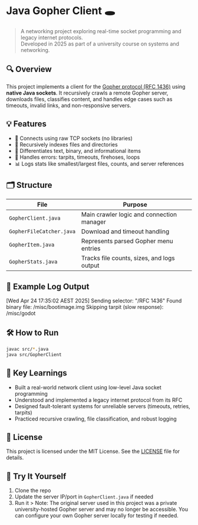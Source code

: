 # Java Gopher Client 🕳️

> A networking project exploring real-time socket programming and legacy internet protocols.  
> Developed in 2025 as part of a university course on systems and networking.

## 🔍 Overview

This project implements a client for the [Gopher protocol (RFC 1436)](https://datatracker.ietf.org/doc/html/rfc1436) using **native Java sockets**. 
It recursively crawls a remote Gopher server, downloads files, classifies content, and handles edge cases such as timeouts, invalid links, and non-responsive servers.

## 💡 Features

- 📡 Connects using raw TCP sockets (no libraries)
- 🔁 Recursively indexes files and directories
- 🧠 Differentiates text, binary, and informational items
- 🧱 Handles errors: tarpits, timeouts, firehoses, loops
- 📊 Logs stats like smallest/largest files, counts, and server references

## 🗂️ Structure

| File                     | Purpose                                    |
|--------------------------|--------------------------------------------|
| `GopherClient.java`      | Main crawler logic and connection manager  |
| `GopherFileCatcher.java` | Download and timeout handling              |
| `GopherItem.java`        | Represents parsed Gopher menu entries      |
| `GopherStats.java`       | Tracks file counts, sizes, and logs output |

## 🧪 Example Log Output
[Wed Apr 24 17:35:02 AEST 2025] Sending selector: "/RFC 1436"
Found binary file: /misc/bootimage.img
Skipping tarpit (slow response): /misc/godot

## 🛠️ How to Run

```bash
javac src/*.java
java src/GopherClient
```

## 🎯 Key Learnings

- Built a real-world network client using low-level Java socket programming
- Understood and implemented a legacy internet protocol from its RFC
- Designed fault-tolerant systems for unreliable servers (timeouts, retries, tarpits)
- Practiced recursive crawling, file classification, and robust logging

## 📄 License

This project is licensed under the MIT License. See the [LICENSE](./LICENSE) file for details.

## 🚀 Try It Yourself

1. Clone the repo
2. Update the server IP/port in `GopherClient.java` if needed
3. Run it > Note: The original server used in this project was a private university-hosted Gopher server and may no longer be accessible. You can configure your own Gopher server locally for testing if needed.

